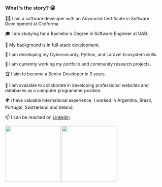 
### What's the story? 😀

👨‍💻 I am a software developer with an Advanced Certificate in Software Development at Citeforma.

🎓 I am studying for a Bachelor´s Degree in Software Engineer at UAB.


📃 My background is in full-stack development.

🌱 I am developing my Cybersecurity, Python, and Laravel Ecosystem skills.

🔭 I am currently working my portfolio and community research projects.

🏆 I aim to become a Senior Developer in 3 years.

🔎 I am available to collaborate in developing professional websites and databases as a computer programmer position.

🌍 I have valuable international experience, I worked in Argentina, Brazil, Portugal, Switzerland and Ireland.

📫 I can be reached on [Linkedin](https://www.linkedin.com/in/jn-oliveira/).

<p align="left">
  <a href="https://github.com/jonasnapoles"><img height="180em" src="https://github-readme-stats.vercel.app/api?username=jonasnapoles&show_icons=true&theme=gotham">
  <a href="https://github.com/jonasnapoles"><img height="180em" src="https://github-readme-stats.vercel.app/api/top-langs/?username=jonasnapoles&hide=html,css&langs_count=10&layout=compact&theme=gotham">
</p>

